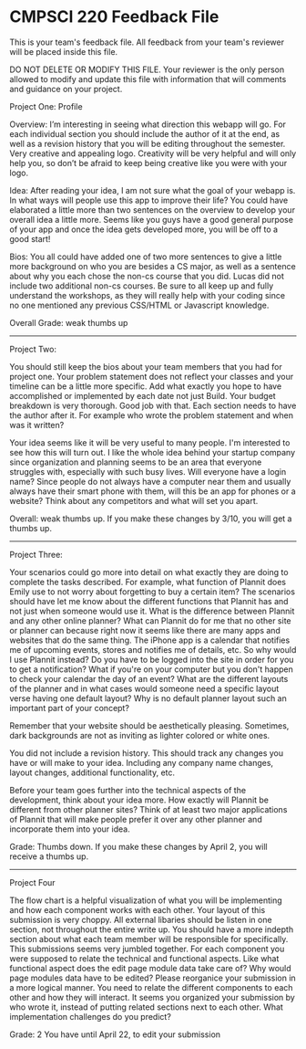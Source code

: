 # CMPSCI 220 Feedback File

This is your team's feedback file. All feedback from your team's
reviewer will be placed inside this file.

DO NOT DELETE OR MODIFY THIS FILE. Your reviewer is the only person
allowed to modify and update this file with information that will
comments and guidance on your project.

Project One: Profile

Overview: I’m interesting in seeing what direction this webapp will go. For each individual section you should include the author of it at the end, as well as a revision history that you will be editing throughout the semester. Very creative and appealing logo.  Creativity will be very helpful and will only help you, so don’t be afraid to keep being creative like you were with your logo. 

Idea: After reading your idea, I am not sure what the goal of your webapp is. In what ways will people use this app to improve their life? You could have elaborated a little more than two sentences on the overview to develop your overall idea a little more. Seems like you guys have a good general purpose of your app and once the idea gets developed more, you will be off to a good start!

Bios: You all could have added one of two more sentences to give a little more background on who you are besides a CS major, as well as a sentence about why you each chose the non-cs course that you did. Lucas did not include two additional non-cs courses. Be sure to all keep up and fully understand the workshops, as they will really help with your coding since no one mentioned any previous CSS/HTML or Javascript knowledge. 

Overall Grade: weak thumbs up

-----------------------------------------------------------------------------------

Project Two:

You should still keep the bios about your team members that you had for project one. Your problem statement does not reflect your classes and your timeline can be a little more specific. Add what exactly you hope to have accomplished or implemented by each date not just Build. Your budget breakdown is very thorough. Good job with that. Each section needs to have the author after it. For example who wrote the problem statement and when was it written? 

Your idea seems like it will be very useful to many people. I'm interested to see how this will turn out.  I like the whole idea behind your startup company since organization and planning seems to be an area that everyone struggles with, especially with such busy lives. Will everyone have a login name? Since people do not always have a computer near them and usually always have their smart phone with them, will this be an app for phones or a website? Think about any competitors and what will set you apart. 

Overall: weak thumbs up. If you make these changes by 3/10, you will get a thumbs up.


---------------------------------------------------------------------------------------------

Project Three:

Your scenarios could go more into detail on what exactly they are doing to complete the tasks described. For example, what function of Plannit does Emily use to not worry about forgetting to buy a certain item? The scenarios should have let me know about the different functions that Plannit has and not just when someone would use it. What is the difference between Plannit and any other online planner? What can Plannit do for me that no other site or planner can because right now it seems like there are many apps and websites that do the same thing. The iPhone app is a calendar that notifies me of upcoming events, stores and notifies me of details, etc. So why would I use Plannit instead? Do you have to be logged into the site in order for you to get a notification? What if you're on your computer but you don't happen to check your calendar the day of an event? What are the different layouts of the planner and in what cases would someone need a specific layout verse having one default layout? Why is no default planner layout such an important part of your concept?

Remember that your website should be aesthetically pleasing. Sometimes, dark backgrounds are not as inviting as lighter colored or white ones.

You did not include a revision history. This should track any changes you have or will make to your idea. Including any company name changes, layout changes, additional functionality, etc. 

Before your team goes further into the technical aspects of the development, think about your idea more. How exactly will Plannit be different from other planner sites? Think of at least two major applications of Plannit that will make people prefer it over any other planner and incorporate them into your idea.

Grade: Thumbs down. If you make these changes by April 2, you will receive a thumbs up. 


-------------------------------------------------------------------------------------


Project Four

The flow chart is a helpful visualization of what you will be implementing and how each component works with each other. Your layout of this submission is very choppy. All external libaries should be listen in  one section, not throughout the entire write up. 
You should have a more indepth section about what each team member will be responsible for specifically. 
This submissions seems very jumbled together.  For each component you were supposed to relate the technical and functional aspects. Like what functional aspect does the edit page module data take care of? Why would page modules data have to be edited? Please reorganice your submission in a more logical manner.
You need to relate the different components to each other and how they will interact. It seems you organized your submission by who wrote it, instead of putting related sections next to each other. What implementation challenges do you predict?

Grade: 2
You have until April 22, to edit your submission
